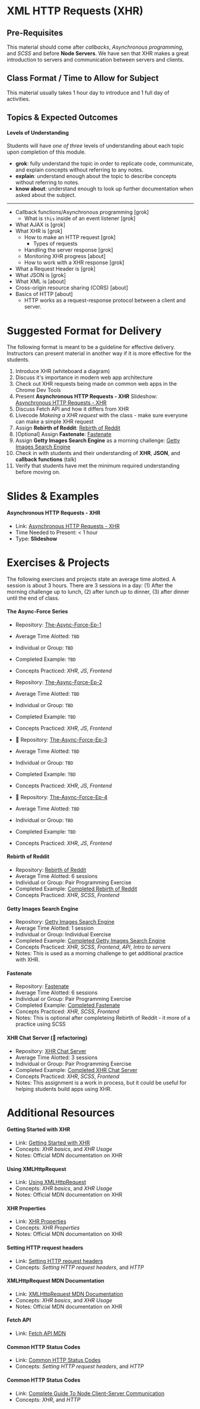 # XML HTTP Requests (XHR)

## Pre-Requisites
This material should come after *callbacks*, *Asynchronous programming*, and *SCSS* and before **Node Servers**. We have sen that XHR makes a great introduction to servers and communication between servers and clients.

## Class Format / Time to Allow for Subject
This material usually takes 1 hour day to introduce and 1 full day of activities.

## Topics & Expected Outcomes

#### Levels of Understanding
Students will have *one of three* levels of understanding about each topic upon completion of this module.
- **grok**: fully understand the topic in order to replicate code, communicate, and explain concepts without referring to any notes.
- **explain**: understand enough about the topic to describe concepts without referring to notes.
- **know about**: understand enough to look up further documentation when asked about the subject.

---

- Callback functions/Asynchronous programming [grok]
  - What is `this` inside of an event listener [grok]
- What AJAX is [grok]
- What XHR is [grok]
  - How to make an HTTP request [grok]
    - Types of requests
  - Handling the server response [grok]
  - Monitoring XHR progress [about]
  - How to work with a XHR response [grok]
- What a Request Header is [grok]
- What JSON is [grok]
- What XML is [about]
- Cross-origin resource sharing (CORS) [about]
- Basics of HTTP [about]
  - HTTP works as a request-response protocol between a client and server.

# Suggested Format for Delivery
The following format is meant to be a guideline for effective delivery. Instructors can present material in another way if it is more effective for the students.

1. Introduce XHR (whiteboard a diagram)
  1. Discuss it's importance in modern web app architecture
  1. Check out XHR requests being made on common web apps in the Chrome Dev Tools
1. Present **Asynchronous HTTP Requests - XHR** Slideshow: [Asynchronous HTTP Requests - XHR](http://slides.com/joecarlson/xhr)
1. Discuss Fetch API and how it differs from XHR
1. Livecode *Makeing a XHR request* with the class - make sure everyone can make a simple XHR request
1. Assign **Rebirth of Reddit**: [Rebirth of Reddit](https://github.com/devleague/rebirth-of-reddit)
1. [Optional] Assign **Fastenate**: [Fastenate](https://github.com/devleague/fastenate)
1. Assign **Getty Images Search Engine** as a morning challenge: [Getty Images Search Engine](https://gist.github.com/JoeKarlsson1/5f65e57b7d050b74caebf6d5e93c2c69)
1. Check in with students and their understanding of **XHR**, **JSON**, and **callback functions** (talk)
1. Verify that students have met the minimum required understanding before moving on.

# Slides & Examples

#### Asynchronous HTTP Requests - XHR
- Link: [Asynchronous HTTP Requests - XHR](http://slides.com/joecarlson/xhr)
- Time Needed to Present: < 1 hour
- Type: **Slideshow**

# Exercises & Projects
The following exercises and projects state an average time alotted. A session is about 3 hours. There are 3 sessions in a day: (1) After the morning challenge up to lunch, (2) after lunch up to dinner, (3) after dinner until the end of class.

#### The Async-Force Series
- Repository: [The-Async-Force-Ep-1](https://github.com/devleague/The-Async-Force-Ep-1)
- Average Time Alotted: `TBD`
- Individual or Group: `TBD`
- Completed Example: `TBD`
- Concepts Practiced: *XHR*, *JS*, *Frontend*

- Repository: [The-Async-Force-Ep-2](https://github.com/devleague/The-Async-Force-Ep-2)
- Average Time Alotted: `TBD`
- Individual or Group: `TBD`
- Completed Example: `TBD`
- Concepts Practiced: *XHR*, *JS*, *Frontend*

- 🚧 Repository: [The-Async-Force-Ep-3](https://github.com/devleague/The-Async-Force-Ep-3)
- Average Time Alotted: `TBD`
- Individual or Group: `TBD`
- Completed Example: `TBD`
- Concepts Practiced: *XHR*, *JS*, *Frontend*

- 🚧 Repository: [The-Async-Force-Ep-4](https://github.com/devleague/The-Async-Force-Ep-4)
- Average Time Alotted: `TBD`
- Individual or Group: `TBD`
- Completed Example: `TBD`
- Concepts Practiced: *XHR*, *JS*, *Frontend*

#### Rebirth of Reddit
- Repository: [Rebirth of Reddit](https://github.com/devleague/rebirth-of-reddit)
- Average Time Alotted: 6 sessions
- Individual or Group: Pair Programming Exercise
- Completed Example: [Completed Rebirth of Reddit](https://github.com/maliaoreta/rebirth-of-reddit)
- Concepts Practiced: *XHR*, *SCSS*, *Frontend*

#### Getty Images Search Engine
- Repository: [Getty Images Search Engine](https://gist.github.com/JoeKarlsson1/5f65e57b7d050b74caebf6d5e93c2c69)
- Average Time Alotted: 1 session
- Individual or Group: Individual Exercise
- Completed Example: [Completed Getty Images Search Engine](https://github.com/maliaoreta/getty-images)
- Concepts Practiced: *XHR*, *SCSS*, *Frontend*, *API*, *Intro to servers*
- Notes: This is used as a morning challenge to get additional practice with XHR.

#### Fastenate
- Repository: [Fastenate](https://github.com/devleague/fastenate)
- Average Time Alotted: 6 sessions
- Individual or Group: Pair Programming Exercise
- Completed Example: [Completed Fastenate](https://github.com/JoeKarlsson1/fastenate)
- Concepts Practiced: *XHR*, *SCSS*, *Frontend*
- Notes: This is optional after completeing Rebirth of Reddit - it more of a practice using SCSS

#### XHR Chat Server (🚧 refactoring)
- Repository: [XHR Chat Server](https://github.com/devleague/xhr-chat-server)
- Average Time Alotted: 3 sessions
- Individual or Group: Pair Programming Exercise
- Completed Example: [Completed XHR Chat Server](#TODO)
- Concepts Practiced: *XHR*, *SCSS*, *Frontend*
- Notes: This assignment is a work in process, but it could be useful for helping students build apps using XHR.

# Additional Resources

#### Getting Started with XHR
- Link: [Getting Started with XHR](https://developer.mozilla.org/en-US/docs/AJAX/Getting_Started)
- Concepts: *XHR basics*, and *XHR Usage*
- Notes: Official MDN documentation on XHR

#### Using XMLHttpRequest
- Link: [Using XMLHttpRequest](https://developer.mozilla.org/en-US/docs/Web/API/XMLHttpRequest/Using_XMLHttpRequest)
- Concepts: *XHR basics*, and *XHR Usage*
- Notes: Official MDN documentation on XHR

#### XHR Properties
- Link: [XHR Properties](https://developer.mozilla.org/en-US/docs/Web/API/XMLHttpRequest#Properties)
- Concepts: *XHR Properties*
- Notes: Official MDN documentation on XHR

#### Setting HTTP request headers
- Link: [Setting HTTP request headers](https://developer.mozilla.org/en-US/docs/Setting_HTTP_request_headers)
- Concepts: *Setting HTTP request headers*, and *HTTP*

#### XMLHttpRequest MDN Documentation
- Link: [XMLHttpRequest MDN Documentation](https://developer.mozilla.org/en-US/docs/Web/API/XMLHttpRequest?redirectlocale=en-US&redirectslug=DOM%2FXMLHttpRequest)
- Concepts: *XHR basics*, and *XHR Usage*
- Notes: Official MDN documentation on XHR

#### Fetch API
- Link: [Fetch API MDN](https://developer.mozilla.org/en-US/docs/Web/API/Fetch_API)

#### Common HTTP Status Codes
- Link: [Common HTTP Status Codes](https://github.com/devleague/DevLeague-Modules/blob/master/XHR/commonHTTPStatusCodes.md)
- Concepts: *Setting HTTP request headers*, and *HTTP*

#### Common HTTP Status Codes
- Link: [Complete Guide To Node Client-Server Communication](https://www.callmejoe.net/complete-guide-node-client-server-communication/)
- Concepts: *XHR*, and *HTTP*
